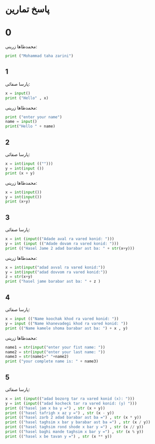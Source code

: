 # پاسخ تمارین
# 0

محمدطاها زرینی:
```python
print ("Mohammad taha zarini")
```
## 1

پارسا صفائی:
```python
x = input()
print ("Hello" , x)
```
محمدطاها زرینی:

```python
print ("enter your name")
name = input()
print("Hello " + name)
```
## 2

پارسا صفائی:
```python
x = int(input (("")))
y = int(input ())
print (x + y)
```
محمدطاها زرینی:
```python
x = int(input())
y = int(input())
print (x+y)
```
## 3

پارسا صفائی:
```python
x = int (input(("Adade aval ra vared konid: ")))
y = int (input (("Adade dovam ra vared konid: ")))
print (("Hasel Jame 2 adad barabar ast ba: " + str(x+y)))
```
محمدطاها زرینی:
```python
x = int(input("adad avval ra vared konid:"))
y = int(input("adad dovvom ra vared konid:"))
z = str(x+y)
print ("hasel jame barabar ast ba: " + z )
```
## 4

پارسا صفائی:
```python
x = input (("Name koochak khod ra vared konid: "))
y = input (("Name khanevadegi khod ra vared konid: "))
print (("Name kamele shoma barabar ast ba: ") + x , y)
```
محمدطاها زرینی:
```python
name1 = str(input("enter your fist name: "))
name2 = str(input("enter your last name: "))
name3 = str(name1+" "+name2)
print ("your complete name is: " + name3)
```

## 5

پارسا صفائی:
```python
x = int (input(("adad bozorg tar ra vared konid (x): ")))
y = int (input(("adad kocheck tar ra vared konid: (y) ")))
print (("hasel jam x ba y =") , str (x + y))
print (("hasel tafrigh x az y =") , str (x - y))
print (("hasel zarb 2 adad barabar ast ba =") , str (x * y))
print (("hasel taghsim x bar y barabar ast ba =") , str (x / y))
print (("hasel taghsim rond shode x bar y =") , str (x // y))
print (("hasel baghi mande taghsim x bar y =") , str (x % y))
print (("hasel x be tavan y =") , str (x ** y))
